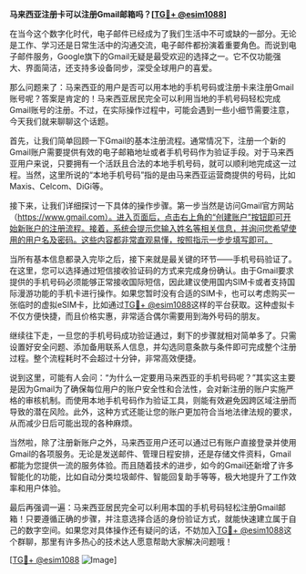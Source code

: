 **马来西亚注册卡可以注册Gmail邮箱吗？[[TG💪+ @esim1088](https://t.me/s/esim1088)]**

在当今这个数字化时代，电子邮件已经成为了我们生活中不可或缺的一部分。无论是工作、学习还是日常生活中的沟通交流，电子邮件都扮演着重要角色。而说到电子邮件服务，Google旗下的Gmail无疑是最受欢迎的选择之一。它不仅功能强大、界面简洁，还支持多设备同步，深受全球用户的喜爱。

那么问题来了：马来西亚的用户是否可以用本地的手机号码或注册卡来注册Gmail账号呢？答案是肯定的！马来西亚居民完全可以利用当地的手机号码轻松完成Gmail账号的注册。不过，在实际操作过程中，可能会遇到一些小细节需要注意，今天我们就来聊聊这个话题。

首先，让我们简单回顾一下Gmail的基本注册流程。通常情况下，注册一个新的Gmail账户需要提供有效的电子邮箱地址或者手机号码作为验证手段。对于马来西亚用户来说，只要拥有一个活跃且合法的本地手机号码，就可以顺利地完成这一过程。当然，这里所说的“本地手机号码”指的是由马来西亚运营商提供的号码，比如Maxis、Celcom、DiGi等。

接下来，让我们详细探讨一下具体的操作步骤。第一步当然是访问Gmail官方网站（https://www.gmail.com）。进入页面后，点击右上角的“创建账户”按钮即可开始新账户的注册流程。接着，系统会提示您输入姓名等相关信息，并询问您希望使用的用户名及密码。这些内容都非常直观易懂，按照指示一步步填写即可。

当所有基本信息都录入完毕之后，接下来就是最关键的环节——手机号码验证了。在这里，您可以选择通过短信接收验证码的方式来完成身份确认。由于Gmail要求提供的手机号码必须能够正常接收国际短信，因此建议使用国内SIM卡或者支持国际漫游功能的手机卡进行操作。如果您暂时没有合适的SIM卡，也可以考虑购买一张临时的虚拟eSIM卡，比如通过[TG💪+ @esim1088](https://t.me/s/esim1088)这样的平台获取。这种虚拟卡不仅方便快捷，而且价格实惠，非常适合偶尔需要用到海外号码的朋友。

继续往下走，一旦您的手机号码成功验证通过，剩下的步骤就相对简单多了。只需设置好安全问题、添加备用联系人信息，并勾选同意条款与条件即可完成整个注册过程。整个流程耗时不会超过十分钟，非常高效便捷。

说到这里，可能有人会问：“为什么一定要用马来西亚的手机号码呢？”其实这主要是因为Gmail为了确保每位用户的账户安全性和合法性，会对新注册的账户实施严格的审核机制。而使用本地手机号码作为验证工具，则能有效避免因跨区域注册而导致的潜在风险。此外，这种方式还能让您的账户更加符合当地法律法规的要求，从而减少日后可能出现的各种麻烦。

当然啦，除了注册新账户之外，马来西亚用户还可以通过已有账户直接登录并使用Gmail的各项服务。无论是发送邮件、管理日程安排，还是存储文件资料，Gmail都能为您提供一流的服务体验。而且随着技术的进步，如今的Gmail还新增了许多智能化的功能，比如自动分类垃圾邮件、智能回复助手等等，极大地提升了工作效率和用户体验。

最后再强调一遍：马来西亚居民完全可以利用本国的手机号码轻松注册Gmail邮箱！只要遵循正确的步骤，并注意选择合适的身份验证方式，就能快速建立属于自己的数字空间。如果您对具体操作还有疑问的话，不妨加入[TG💪+ @esim1088](https://t.me/s/esim1088)这个群聊，那里有许多热心的技术达人愿意帮助大家解决问题哦！

[[TG💪+ @esim1088](https://t.me/s/esim1088) ![Image](https://i.postimg.cc/4NQfJmqS/Snipaste-2025-05-13-00-14-12.png)]
